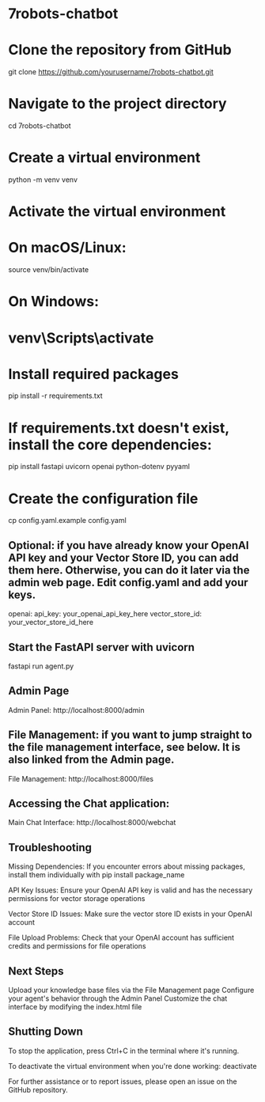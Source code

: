 # 7robots-chatbot
 
# Clone the repository from GitHub
git clone https://github.com/yourusername/7robots-chatbot.git

# Navigate to the project directory
cd 7robots-chatbot

# Create a virtual environment
python -m venv venv

# Activate the virtual environment

# On macOS/Linux:
source venv/bin/activate

# On Windows:
# venv\Scripts\activate

# Install required packages
pip install -r requirements.txt

# If requirements.txt doesn't exist, install the core dependencies:
pip install fastapi uvicorn openai python-dotenv pyyaml

# Create the configuration file
cp config.yaml.example config.yaml

## Optional: if you have already know your OpenAI API key and your Vector Store ID, you can add them here. Otherwise, you can do it later via the admin web page. Edit config.yaml and add your keys.
openai:
  api_key: your_openai_api_key_here
  vector_store_id: your_vector_store_id_here


## Start the FastAPI server with uvicorn
fastapi run agent.py

## Admin Page
Admin Panel: http://localhost:8000/admin

## File Management: if you want to jump straight to the file management interface, see below. It is also linked from the Admin page.
File Management: http://localhost:8000/files

## Accessing the Chat application: 

Main Chat Interface: http://localhost:8000/webchat


## Troubleshooting
Missing Dependencies: If you encounter errors about missing packages, install them individually with pip install package_name

API Key Issues: Ensure your OpenAI API key is valid and has the necessary permissions for vector storage operations

Vector Store ID Issues: Make sure the vector store ID exists in your OpenAI account

File Upload Problems: Check that your OpenAI account has sufficient credits and permissions for file operations

## Next Steps
Upload your knowledge base files via the File Management page
Configure your agent's behavior through the Admin Panel
Customize the chat interface by modifying the index.html file

## Shutting Down
To stop the application, press Ctrl+C in the terminal where it's running.

To deactivate the virtual environment when you're done working:
deactivate

For further assistance or to report issues, please open an issue on the GitHub repository.